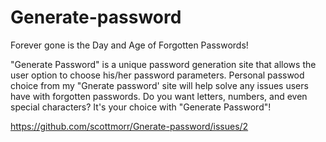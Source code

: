 # Generate-password
Forever gone is the Day and Age of Forgotten Passwords! 

"Generate Password" is a unique password generation site that allows the user option to choose his/her password parameters.
Personal passwod choice from my "Gnerate password' site will help solve any issues users have with forgotten passwords.
Do you want letters, numbers, and even special characters? It's your choice with "Generate Password"!

https://github.com/scottmorr/Gnerate-password/issues/2

